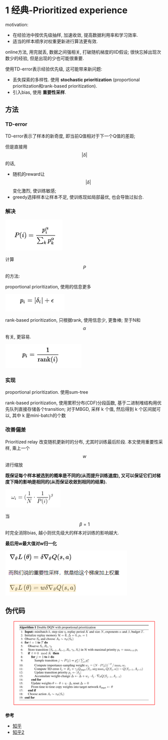 # 1 经典-Prioritized experience

motivation: 

* 在经验池中按优先级抽样, 加速收敛, 提高数据利用率和学习效率.
* 适当的样本顺序对权重更新进行算法更有效.

online方法, 用完就丢, 数据之间强相关, 打破随机梯度的IID假设; 很快忘掉出现次数少的经验, 但是出现的少也可能很重要.

使用TD-error表示经验优先级, 这可能带来新问题:

* 丢失探索的多样性. 使用 **stochastic prioritization** (proportional prioritization和rank-based prioritization).
* 引入bias, 使用 **重要性采样**.

## 方法

### TD-error

TD-error表示了样本的新奇度, 即当前Q值相对于下一个Q值的差距; 

但是直接用$$|\delta|$$的话, 

* 随机的reward让$$|\delta|$$变化激烈, 使训练敏感; 
* greedy选择样本让样本不足, 使训练现如局部最优, 也会导致过拟合.

### 解决

<span style="display:inline-block; height: 74px; "><img src="img/2021_04_09_22_03_08.png"></span> 

计算$$P$$的方法:

proportional prioritization, 使用的信息更多

<span style="display:inline-block; height: 54px; "><img src="img/2021_04_09_22_05_26.png"></span> 

rank-based prioritization, 只根据rank, 使用信息少, 更鲁棒; 至于N和$$\alpha$$ 有关, 更容易.

<span style="display:inline-block; height: 54px; "><img src="img/2021_04_09_22_05_46.png"></span> 

### 实现

proportional prioritization. 使用sum-tree

rank-based prioritization, 使用累积分布(CDF)分段函数, 基于二进制堆结构用优先队列直接存储各个transition; 对于MBGD, 采样 k 个值, 然后得到 k 个区间就可以, 其中 k 是mini-batch的个数

### 改善偏差

Prioritized relay 改变随机更新时的分布, 尤其时训练最后阶段. 本文使用重要性采样, 乘上一个$$w$$进行缩放

**既保证每个样本被选到的概率是不同的(从而提升训练速度), 又可以保证它们对梯度下降的影响是相同的(从而保证收敛到相同的结果).**

<span style="display:inline-block; "><img src="img/2021_04_10_16_59_44.png"></span> 

当$$\beta=1$$时完全消除bias, 越小则优先级大的样本对训练的影响越大.

**最后用w最大值对w归一化**

<img src="img/2021_04_10_17_10_26.png">

## 伪代码

<div style="text-align: center; width: 90%; margin: auto; ">
<img src="img/2021_04_10_17_00_49.png">
</div>

**参考**

* [知乎](https://zhuanlan.zhihu.com/p/38358183)
* [知乎2](https://zhuanlan.zhihu.com/p/137880325)
